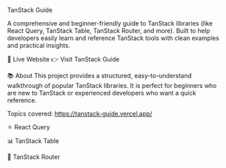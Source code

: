 TanStack Guide

A comprehensive and beginner-friendly guide to TanStack libraries (like React Query, TanStack Table, TanStack Router, and more).
Built to help developers easily learn and reference TanStack tools with clean examples and practical insights.

🚀 Live Website
👉 Visit TanStack Guide

📚 About
This project provides a structured, easy-to-understand walkthrough of popular TanStack libraries.
It is perfect for beginners who are new to TanStack or experienced developers who want a quick reference.

Topics covered:  https://tanstack-guide.vercel.app/

⚛️ React Query

📊 TanStack Table

🚦 TanStack Router



